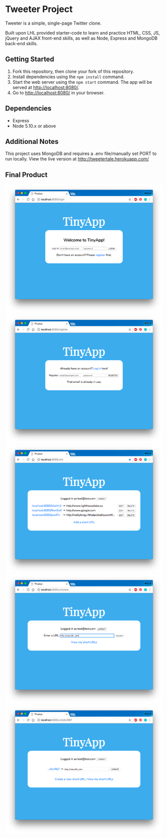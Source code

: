 # Tweeter Project

Tweeter is a simple, single-page Twitter clone.

Built upon LHL provided starter-code to learn and practice HTML, CSS, JS, jQuery and AJAX front-end skills, as well as Node, Express and MongoDB back-end skills.

## Getting Started

1. Fork this repository, then clone your fork of this repository.
2. Install dependencies using the `npm install` command.
3. Start the web server using the `npm start` command. The app will be served at <http://localhost:8080/>.
4. Go to <http://localhost:8080/> in your browser.

## Dependencies

- Express
- Node 5.10.x or above

## Additional Notes

This project uses MongoDB and requires a .env file/manually set PORT to run locally.
View the live version at http://tweetertale.herokuapp.com/

## Final Product

!["Screenshot of login page"](https://github.com/tailorem/TinyApp/blob/master/docs/login.png?raw=true)
!["Screenshot of registration page"](https://github.com/tailorem/TinyApp/blob/master/docs/register.png?raw=true)
!["Screenshot of urls index"](https://github.com/tailorem/TinyApp/blob/master/docs/index.png?raw=true)
!["Screenshot of new url page"](https://github.com/tailorem/TinyApp/blob/master/docs/newURL.png?raw=true)
!["Screenshot of edit page"](https://github.com/tailorem/TinyApp/blob/master/docs/edit.png?raw=true)
